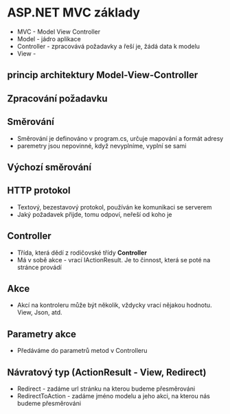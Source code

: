 # ASP.NET MVC základy
* MVC - Model View Controller
* Model - jádro aplikace
* Controller - zpracovává požadavky a řeší je, žádá data k modelu
* View - 
## princip architektury Model-View-Controller
## Zpracování požadavku
## Směrování
* Směrování je definováno v program.cs, určuje mapování a formát adresy
* paremetry jsou nepovinné, když nevyplníme, vyplní se sami
## Výchozí směrování
## HTTP protokol
* Textový, bezestavový protokol, používán ke komunikaci se serverem
* Jaký požadavek přijde, tomu odpoví, neřeší od koho je
## Controller
* Třída, která dědí z rodičovské třídy __Controller__
* Má v sobě akce - vrací IActionResult. Je to činnost, která se poté na stránce provádí
## Akce
* Akcí na kontroleru může být několik, vždycky vrací nějakou hodnotu. View, Json, atd.
## Parametry akce
* Předáváme do parametrů metod v Controlleru
## Návratový typ (ActionResult - View, Redirect)
* Redirect - zadáme url stránku na kterou budeme přesměrováni
* RedirectToAction - zadáme jméno modelu a jeho akci, na kterou nás budeme přesměrováni
